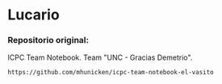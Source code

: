 # Lucario #

### Repositorio original:
ICPC Team Notebook. Team "UNC - Gracias Demetrio".

``https://github.com/mhunicken/icpc-team-notebook-el-vasito``



